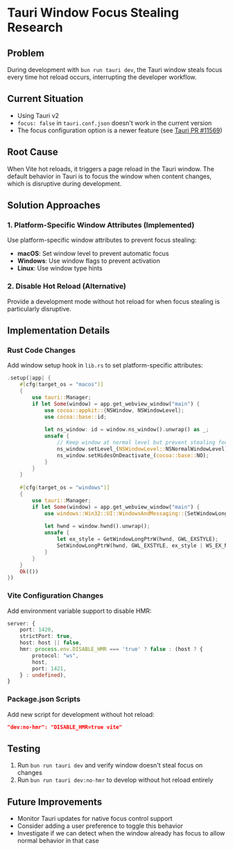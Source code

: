 # Tauri Window Focus Stealing Research

## Problem
During development with `bun run tauri dev`, the Tauri window steals focus every time hot reload occurs, interrupting the developer workflow.

## Current Situation
- Using Tauri v2
- `focus: false` in `tauri.conf.json` doesn't work in the current version
- The focus configuration option is a newer feature (see [Tauri PR #11569](https://github.com/tauri-apps/tauri/pull/11569))

## Root Cause
When Vite hot reloads, it triggers a page reload in the Tauri window. The default behavior in Tauri is to focus the window when content changes, which is disruptive during development.

## Solution Approaches

### 1. Platform-Specific Window Attributes (Implemented)
Use platform-specific window attributes to prevent focus stealing:
- **macOS**: Set window level to prevent automatic focus
- **Windows**: Use window flags to prevent activation
- **Linux**: Use window type hints

### 2. Disable Hot Reload (Alternative)
Provide a development mode without hot reload for when focus stealing is particularly disruptive.

## Implementation Details

### Rust Code Changes
Add window setup hook in `lib.rs` to set platform-specific attributes:

```rust
.setup(|app| {
    #[cfg(target_os = "macos")]
    {
        use tauri::Manager;
        if let Some(window) = app.get_webview_window("main") {
            use cocoa::appkit::{NSWindow, NSWindowLevel};
            use cocoa::base::id;
            
            let ns_window: id = window.ns_window().unwrap() as _;
            unsafe {
                // Keep window at normal level but prevent stealing focus
                ns_window.setLevel_(NSWindowLevel::NSNormalWindowLevel);
                ns_window.setHidesOnDeactivate_(cocoa::base::NO);
            }
        }
    }
    
    #[cfg(target_os = "windows")]
    {
        use tauri::Manager;
        if let Some(window) = app.get_webview_window("main") {
            use windows::Win32::UI::WindowsAndMessaging::{SetWindowLongPtrW, GetWindowLongPtrW, GWL_EXSTYLE, WS_EX_NOACTIVATE};
            
            let hwnd = window.hwnd().unwrap();
            unsafe {
                let ex_style = GetWindowLongPtrW(hwnd, GWL_EXSTYLE);
                SetWindowLongPtrW(hwnd, GWL_EXSTYLE, ex_style | WS_EX_NOACTIVATE as isize);
            }
        }
    }
    Ok(())
})
```

### Vite Configuration Changes
Add environment variable support to disable HMR:

```typescript
server: {
    port: 1420,
    strictPort: true,
    host: host || false,
    hmr: process.env.DISABLE_HMR === 'true' ? false : (host ? {
        protocol: "ws",
        host,
        port: 1421,
    } : undefined),
}
```

### Package.json Scripts
Add new script for development without hot reload:
```json
"dev:no-hmr": "DISABLE_HMR=true vite"
```

## Testing
1. Run `bun run tauri dev` and verify window doesn't steal focus on changes
2. Run `bun run tauri dev:no-hmr` to develop without hot reload entirely

## Future Improvements
- Monitor Tauri updates for native focus control support
- Consider adding a user preference to toggle this behavior
- Investigate if we can detect when the window already has focus to allow normal behavior in that case